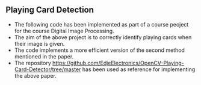 ## Playing Card Detection
* The following code has been implemented as part of a course peoject for the course Digital Image Processing.
* The aim of the above project is to correctly identify playing cards when their image is given.
* The code implements a more efficient version of the second method mentioned in the paper.
* The repository https://github.com/EdjeElectronics/OpenCV-Playing-Card-Detector/tree/master has been used as reference for implementing the above paper.
